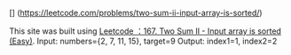 [] (https://leetcode.com/problems/two-sum-ii-input-array-is-sorted/)

This site was built using [Leetcode ：167. Two Sum II - Input array is sorted (Easy)](https://leetcode.com/problems/two-sum-ii-input-array-is-sorted/).
Input: numbers={2, 7, 11, 15}, target=9
Output: index1=1, index2=2
